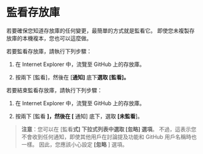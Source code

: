 # 監看存放庫

若要確保您知道存放庫的任何變更，最簡單的方式就是監看它。 即使您未複製存放庫的本機複本，您也可以這麼做。

若要監看存放庫，請執行下列步驟：

1.  在 Internet Explorer 中，流覽至 GitHub 上的存放庫。

2.  按兩下 [監看]，然後在 [**通知]** 底下**選取 [**監看**]。**

若要結束監看存放庫，請執行下列步驟：

1.  在 Internet Explorer 中，流覽至 GitHub 上的存放庫。

2.  按兩下 [監看 **]，然後在 [** 通知] 底下，選取 **[未監看**]。

> **注意**：您可以在 [監看**式] 下拉式列表中選取 **[忽略**] 選項**。 不過，這表示您不會收到任何通知，即使其他用戶在討論提及功能和 GitHub 用戶名稱時也一樣。 因此，您應該小心設定 **[忽略** ] 選項。
